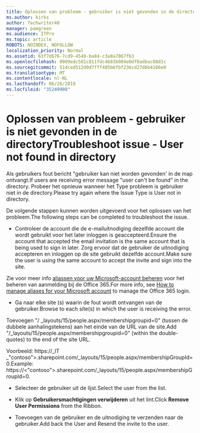 ```yaml
---
title: Oplossen van probleem - gebruiker is niet gevonden in de directory
ms.author: kirks
author: Techwriter40
manager: pamgreen
ms.audience: ITPro
ms.topic: article
ROBOTS: NOINDEX, NOFOLLOW
localization_priority: Normal
ms.assetid: 63f7d676-7cd9-4549-ba84-c3a8a7867f63
ms.openlocfilehash: 0909edc581c811fdc4683b004e0df0adbac88d1c
ms.sourcegitcommit: 514ced512d0d7fff485b6fbf236cd27d6b4166e0
ms.translationtype: MT
ms.contentlocale: nl-NL
ms.lasthandoff: 06/26/2019
ms.locfileid: "35249908"
---
```

# <a name="troubleshoot-issue---user-not-found-in-directory"></a><span data-ttu-id="801c0-102">Oplossen van probleem - gebruiker is niet gevonden in de directory</span><span class="sxs-lookup"><span data-stu-id="801c0-102">Troubleshoot issue - User not found in directory</span></span>

<span data-ttu-id="801c0-103">Als gebruikers fout bericht "gebruiker kan niet worden gevonden' in de map ontvangt.</span><span class="sxs-lookup"><span data-stu-id="801c0-103">If users are receiving error message "user can't be found" in the directory.</span></span> <span data-ttu-id="801c0-104">Probeer het opnieuw wanneer het Type probleem is gebruiker niet in de directory.</span><span class="sxs-lookup"><span data-stu-id="801c0-104">Please try again where the Issue Type is User not in directory.</span></span>

<span data-ttu-id="801c0-105">De volgende stappen kunnen worden uitgevoerd voor het oplossen van het probleem.</span><span class="sxs-lookup"><span data-stu-id="801c0-105">The following steps can be completed to troubleshoot the issue.</span></span>

- <span data-ttu-id="801c0-106">Controleer de account die de e-mailuitnodiging dezelfde account die wordt gebruikt voor het later inloggen is geaccepteerd.</span><span class="sxs-lookup"><span data-stu-id="801c0-106">Ensure the account that accepted the email invitation is the same account that is being used to sign in later.</span></span> <span data-ttu-id="801c0-107">Zorg ervoor dat de gebruiker de uitnodiging accepteren en inloggen op de site gebruikt dezelfde account.</span><span class="sxs-lookup"><span data-stu-id="801c0-107">Make sure the user is using the same account to accept the invite and sign into the site.</span></span> 

<span data-ttu-id="801c0-108">Zie voor meer info [aliassen voor uw Microsoft-account beheren</a> voor het beheren van aanmelding bij de Office 365](https://support.microsoft.com/help/12407/microsoft-account-how-to-manage-aliases).</span><span class="sxs-lookup"><span data-stu-id="801c0-108">For more info, see [How to manage aliases for your Microsoft account</a> to manage the Office 365 login](https://support.microsoft.com/help/12407/microsoft-account-how-to-manage-aliases).</span></span> 

- <span data-ttu-id="801c0-109">Ga naar elke site (s) waarin de fout wordt ontvangen van de gebruiker.</span><span class="sxs-lookup"><span data-stu-id="801c0-109">Browse to each site(s) in which the user is receiving the error.</span></span> 

<span data-ttu-id="801c0-110">Toevoegen "/ _layouts/15/people.aspx/membershipgroupid=0" (tussen de dubbele aanhalingstekens) aan het einde van de URL van de site.</span><span class="sxs-lookup"><span data-stu-id="801c0-110">Add "/_layouts/15/people.aspx/membershipgroupid=0" (within the double-quotes) to the end of the site URL.</span></span> 

<span data-ttu-id="801c0-111">Voorbeeld: https://_lT _"contoso">.sharepoint.com/_layouts/15/people.aspx/membershipGroupId=0.</span><span class="sxs-lookup"><span data-stu-id="801c0-111">Example: https://<"contoso">.sharepoint.com/_layouts/15/people.aspx/membershipGroupId=0.</span></span>

- <span data-ttu-id="801c0-112">Selecteer de gebruiker uit de lijst.</span><span class="sxs-lookup"><span data-stu-id="801c0-112">Select the user from the list.</span></span>

- <span data-ttu-id="801c0-113">Klik op **Gebruikersmachtigingen verwijderen** uit het lint.</span><span class="sxs-lookup"><span data-stu-id="801c0-113">Click **Remove User Permissions** from the Ribbon.</span></span> 
-  <span data-ttu-id="801c0-114">Toevoegen van de gebruiker en de uitnodiging te verzenden naar de gebruiker.</span><span class="sxs-lookup"><span data-stu-id="801c0-114">Add back the User and Resend the invite to the user.</span></span>


